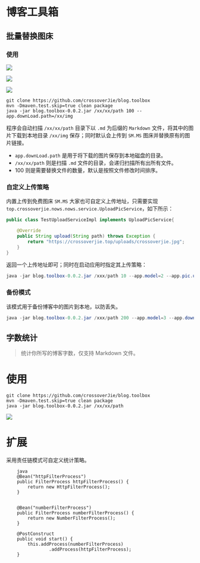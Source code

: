 # 博客工具箱

## 批量替换图床

### 使用

![](https://i.loli.net/2019/05/08/5cd1cc7612c25.gif)

![](https://i.loli.net/2019/05/08/5cd1cd6062d2a.png)

![](https://ws3.sinaimg.cn/large/006tNc79ly1g2ylkf37wyj30r10ion3f.jpg)

```shell
git clone https://github.com/crossoverJie/blog.toolbox
mvn -Dmaven.test.skip=true clean package
java -jar blog.toolbox-0.0.2.jar /xx/xx/path 100 --app.downLoad.path=/xx/img
```



程序会自动扫描 `/xx/xx/path` 目录下以 `.md` 为后缀的 `Markdown` 文件，将其中的图片下载到本地目录 `/xx/img` 保存；同时默认会上传到 `SM.MS` 图床并替换原有的图片链接。

- `app.downLoad.path` 是用于将下载的图片保存到本地磁盘的目录。
- `/xx/xx/path` 则是扫描 `.md` 文件的目录，会递归扫描所有出所有文件。
- 100 则是需要替换文件的数量，默认是按照文件修改时间排序。

### 自定义上传策略

内置上传到免费图床 `SM.MS` 大家也可自定义上传地址，只需要实现 `top.crossoverjie.nows.nows.service.UploadPicService`，如下所示：

```java
public class TestUploadServiceImpl implements UploadPicService{

    @Override
    public String upload(String path) throws Exception {
        return "https://crossoverjie.top/uploads/crossoverjie.jpg";
    }
}
```

返回一个上传地址即可；同时在启动应用时指定其上传策略：

```java
java -jar blog.toolbox-0.0.2.jar /xxx/path 10 --app.model=2 --app.pic.upload.way=top.crossoverjie.nows.nows.service.impl.fixpic.upload.way.TestUploadServiceImpl
```

### 备份模式

该模式用于备份博客中的图片到本地，以防丢失。

```java
java -jar blog.toolbox-0.0.2.jar /xxx/path 200 --app.model=3 --app.downLoad.path=/backup/
```

## 字数统计
> 统计你所写的博客字数，仅支持 Markdown 文件。


# 使用

```shell
git clone https://github.com/crossoverJie/blog.toolbox
mvn -Dmaven.test.skip=true clean package
java -jar blog.toolbox-0.0.2.jar /xx/xx/path
```

![](https://ws2.sinaimg.cn/large/006tNbRwly1fwlc5yrsmnj31kw09vqv5.jpg)

# 扩展

采用责任链模式可自定义统计策略。

```
    java
    @Bean("httpFilterProcess")
    public FilterProcess httpFilterProcess() {
        return new HttpFilterProcess();
    }


    @Bean("numberFilterProcess")
    public FilterProcess numberFilterProcess() {
        return new NumberFilterProcess();
    }
    
    @PostConstruct
    public void start() {
        this.addProcess(numberFilterProcess)
                .addProcess(httpFilterProcess);
    }
```

